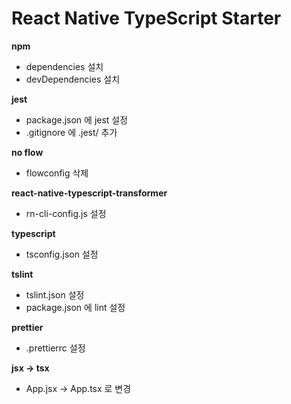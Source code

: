 # React Native TypeScript Starter

**npm**
* dependencies 설치
* devDependencies 설치

**jest**
* package.json 에 jest 설정
* .gitignore 에 .jest/ 추가

**no flow**
 * flowconfig 삭제

**react-native-typescript-transformer**
* rn-cli-config.js 설정

**typescript**
* tsconfig.json 설정

**tslint**
* tslint.json 설정
* package.json 에 lint 설정

**prettier**
* .prettierrc 설정

**jsx -> tsx**
* App.jsx -> App.tsx 로 변경

